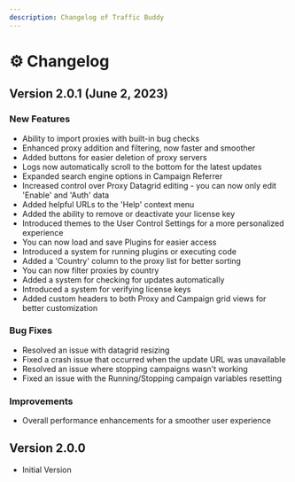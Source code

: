 ```yaml
---
description: Changelog of Traffic Buddy
---
```


# ⚙ Changelog

## Version 2.0.1 (June 2, 2023)

### New Features

* Ability to import proxies with built-in bug checks
* Enhanced proxy addition and filtering, now faster and smoother
* Added buttons for easier deletion of proxy servers
* Logs now automatically scroll to the bottom for the latest updates
* Expanded search engine options in Campaign Referrer
* Increased control over Proxy Datagrid editing - you can now only edit 'Enable' and 'Auth' data
* Added helpful URLs to the 'Help' context menu
* Added the ability to remove or deactivate your license key
* Introduced themes to the User Control Settings for a more personalized experience
* You can now load and save Plugins for easier access
* Introduced a system for running plugins or executing code
* Added a 'Country' column to the proxy list for better sorting
* You can now filter proxies by country
* Added a system for checking for updates automatically
* Introduced a system for verifying license keys
* Added custom headers to both Proxy and Campaign grid views for better customization

### Bug Fixes

* Resolved an issue with datagrid resizing
* Fixed a crash issue that occurred when the update URL was unavailable
* Resolved an issue where stopping campaigns wasn't working
* Fixed an issue with the Running/Stopping campaign variables resetting

### Improvements

* Overall performance enhancements for a smoother user experience

## Version 2.0.0

* Initial Version
